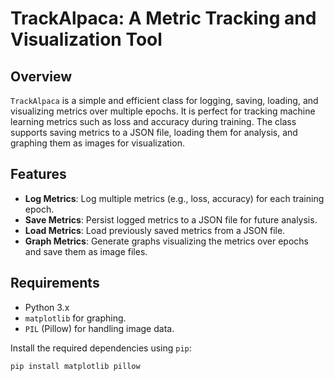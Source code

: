 # TrackAlpaca: A Metric Tracking and Visualization Tool

## Overview

`TrackAlpaca` is a simple and efficient class for logging, saving, loading, and visualizing metrics over multiple epochs. It is perfect for tracking machine learning metrics such as loss and accuracy during training. The class supports saving metrics to a JSON file, loading them for analysis, and graphing them as images for visualization.

## Features

- **Log Metrics**: Log multiple metrics (e.g., loss, accuracy) for each training epoch.
- **Save Metrics**: Persist logged metrics to a JSON file for future analysis.
- **Load Metrics**: Load previously saved metrics from a JSON file.
- **Graph Metrics**: Generate graphs visualizing the metrics over epochs and save them as image files.

## Requirements

- Python 3.x
- `matplotlib` for graphing.
- `PIL` (Pillow) for handling image data.

Install the required dependencies using `pip`:

```bash
pip install matplotlib pillow
